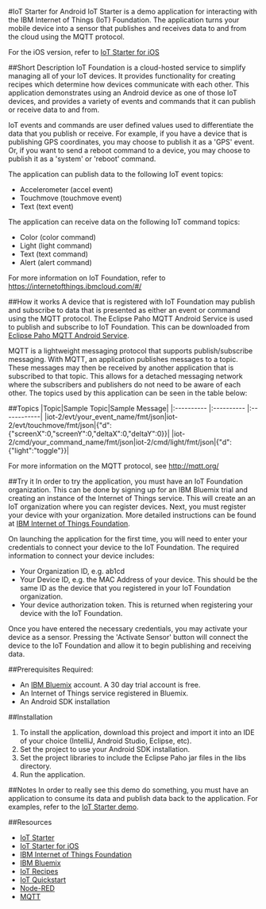 #IoT Starter for Android
IoT Starter is a demo application for interacting with the IBM Internet of Things (IoT) Foundation.
The application turns your mobile device into a sensor that publishes and receives data to and from the cloud using the MQTT protocol.

For the iOS version, refer to [IoT Starter for iOS](https://github.com/ibm-messaging/iot-starter-for-ios)

##Short Description
IoT Foundation is a cloud-hosted service to simplify managing all of your IoT devices.
It provides functionality for creating recipes which determine how devices communicate with each other.
This application demonstrates using an Android device as one of those IoT devices, and provides a variety of events and commands that it can publish or receive data to and from.

IoT events and commands are user defined values used to differentiate the data that you publish or receive. For example, if you have a device that is publishing GPS coordinates, you may choose to publish it as a 'GPS' event. Or, if you want to send a reboot command to a device, you may choose to publish it as a 'system' or 'reboot' command.

The application can publish data to the following IoT event topics:
- Accelerometer (accel event)
- Touchmove (touchmove event)
- Text (text event)

The application can receive data on the following IoT command topics:
- Color (color command)
- Light (light command)
- Text (text command)
- Alert (alert command)

For more information on IoT Foundation, refer to https://internetofthings.ibmcloud.com/#/

##How it works
A device that is registered with IoT Foundation may publish and subscribe to data that is presented as either an event or command using the MQTT protocol.
The Eclipse Paho MQTT Android Service is used to publish and subscribe to IoT Foundation. This can be downloaded from
[Eclipse Paho MQTT Android Service](http://www.eclipse.org/paho/clients/android/).

MQTT is a lightweight messaging protocol that supports publish/subscribe messaging. With MQTT, an application publishes messages to a topic. These messages may then be received by another application that is subscribed to that topic. This allows for a detached messaging network where the subscribers and publishers do not need to be aware of each other.
The topics used by this application can be seen in the table below:

##Topics
|Topic|Sample Topic|Sample Message|
|:---------- |:---------- |:------------|
|iot-2/evt/your_event_name/fmt/json|iot-2/evt/touchmove/fmt/json|{"d":{"screenX":0,"screenY":0,"deltaX":0,"deltaY":0}}|
|iot-2/cmd/your_command_name/fmt/json|iot-2/cmd/light/fmt/json|{"d":{"light":"toggle"}}|

For more information on the MQTT protocol, see http://mqtt.org/

##Try it
In order to try the application, you must have an IoT Foundation organization. This can be done by signing up for an IBM Bluemix trial and creating an instance of the Internet of Things service. This will create an an IoT organization
where you can register devices. Next, you must register your device with your organization. More detailed instructions can be found at [IBM Internet of Things Foundation](https://internetofthings.ibmcloud.com/#/).

On launching the application for the first time, you will need to enter your credentials to connect your device to the IoT Foundation. The required information to connect your device includes:

- Your Organization ID, e.g. ab1cd
- Your Device ID, e.g. the MAC Address of your device. This should be the same ID as the device that you registered in
your IoT Foundation organization.
- Your device authorization token. This is returned when registering your device with the IoT Foundation.

Once you have entered the necessary credentials, you may activate your device as a sensor. Pressing the 'Activate Sensor' button will connect the device to the IoT Foundation and allow it to begin publishing and receiving data.

##Prerequisites
Required:
- An [IBM Bluemix](https://ace.ng.bluemix.net/) account. A 30 day trial account is free.
- An Internet of Things service registered in Bluemix.
- An Android SDK installation

##Installation
1. To install the application, download this project and import it into an IDE of your choice (IntelliJ, Android Studio, Eclipse, etc).
2. Set the project to use your Android SDK installation.
3. Set the project libraries to include the Eclipse Paho jar files in the libs directory.
4. Run the application.

##Notes
In order to really see this demo do something, you must have an application to consume its data and publish data back
to the application. For examples, refer to the [IoT Starter demo](http://m2m.demos.ibm.com/iotstarter.html).

##Resources
- [IoT Starter](http://m2m.demos.ibm.com/iotstarter.html)
- [IoT Starter for iOS](https://github.com/ibm-messaging/iot-starter-for-ios)
- [IBM Internet of Things Foundation](https://internetofthings.ibmcloud.com/#/)
- [IBM Bluemix](https://ace.ng.bluemix.net)
- [IoT Recipes](https://developer.ibm.com/iot/)
- [IoT Quickstart](http://quickstart.internetofthings.ibmcloud.com/#/)
- [Node-RED](http://nodered.org/)
- [MQTT](http://mqtt.org/)

